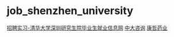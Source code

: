 # job_shenzhen_university
[招聘实习-清华大学深圳研究生院毕业生就业信息网](http://www.thuszcareer.org/a-list/4187)
[中大咨询](http://career.jnu.edu.cn/eweb/jygl/zpfw.so?modcode=jygl_zpxxck&subsyscode=zpfw&type=viewZpxx&id=VnyDWj9X9kt3n5ht779vnQ)
[康哲药业](http://career.jnu.edu.cn/eweb/jygl/zpfw.so?modcode=jygl_xjhxxck&subsyscode=zpfw&type=viewXjhxx&id=MjunVpd7TKcpchfhQ9xrH7)